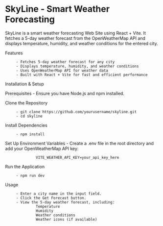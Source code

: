 # SkyLine - Smart Weather Forecasting

SkyLine is a smart weather forecasting Web Site using React + Vite. It fetches a 5-day weather forecast from the OpenWeatherMap API and displays temperature, humidity, and weather conditions for the entered city.

Features

         - Fetches 5-day weather forecast for any city
         - Displays temperature, humidity, and weather conditions
         - Uses OpenWeatherMap API for weather data
         - Built with React + Vite for fast and efficient performance

Installation & Setup

Prerequisites - Ensure you have Node.js and npm installed.

Clone the Repository

         - git clone https://github.com/yourusername/skyline.git
         - cd skyline

Install Dependencies

         - npm install

Set Up Environment Variables
         - Create a .env file in the root directory and add your OpenWeatherMap API key:

                  VITE_WEATHER_API_KEY=your_api_key_here

Run the Application

         - npm run dev

Usage

         - Enter a city name in the input field.
         - Click the Get Forecast button.
         - View the 5-day weather forecast, including:
                  Temperature
                  Humidity
                  Weather conditions
                  Weather icons (if available)